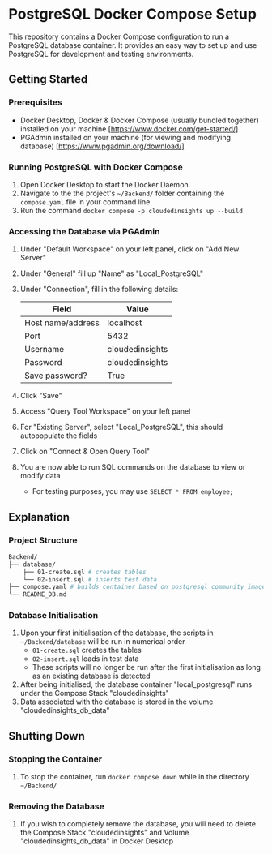 # PostgreSQL Docker Compose Setup
This repository contains a Docker Compose configuration to run a PostgreSQL database container. It provides an easy way to set up and use PostgreSQL for development and testing environments.

## Getting Started

### Prerequisites
- Docker Desktop, Docker & Docker Compose (usually bundled together) installed on your machine
[https://www.docker.com/get-started/]
- PGAdmin installed on your machine (for viewing and modifying database) 
[https://www.pgadmin.org/download/]

### Running PostgreSQL with Docker Compose
1. Open Docker Desktop to start the Docker Daemon
2. Navigate to the the project's `~/Backend/` folder containing the `compose.yaml` file in your command line
3. Run the command `docker compose -p cloudedinsights up --build`

### Accessing the Database via PGAdmin
1. Under "Default Workspace" on your left panel, click on "Add New Server"
2. Under "General" fill up "Name" as "Local_PostgreSQL"
3. Under "Connection", fill in the following details:

    | Field             | Value             | 
    | ----------------- | ----------------- | 
    | Host name/address | localhost         | 
    | Port              | 5432              | 
    | Username          | cloudedinsights   |
    | Password          | cloudedinsights   |
    | Save password?    |True               |
4. Click "Save"
5. Access "Query Tool Workspace" on your left panel
6. For "Existing Server", select "Local_PostgreSQL", this should autopopulate the fields
7. Click on "Connect & Open Query Tool"
8. You are now able to run SQL commands on the database to view or modify data
    - For testing purposes, you may use `SELECT * FROM employee;`

## Explanation
### Project Structure
```bash
Backend/
├── database/
    ├── 01-create.sql # creates tables
    └── 02-insert.sql # inserts test data
├── compose.yaml # builds container based on postgresql community image
└── README_DB.md
```
### Database Initialisation
1. Upon your first initialisation of the database, the scripts in `~/Backend/database` will be run in numerical order
    - `01-create.sql` creates the tables
    - `02-insert.sql` loads in test data
    - These scripts will no longer be run after the first initialisation as long as an existing database is detected
2. After being initialised, the database container "local_postgresql" runs under the Compose Stack "cloudedinsights"
3. Data associated with the database is stored in the volume "cloudedinsights_db_data"

## Shutting Down
### Stopping the Container
1. To stop the container, run `docker compose down` while in the directory `~/Backend/`
### Removing the Database
1. If you wish to completely remove the database, you will need to delete the Compose Stack "cloudedinsights" and Volume "cloudedinsights_db_data" in Docker Desktop